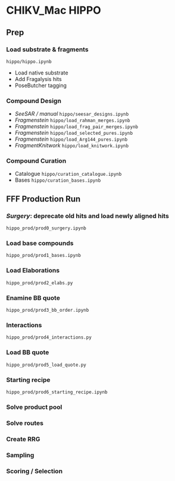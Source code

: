 
# CHIKV_Mac HIPPO

## Prep

### Load substrate & fragments

`hippo/hippo.ipynb`

 - Load native substrate
 - Add Fragalysis hits
 - PoseButcher tagging

### Compound Design

 - *SeeSAR / manual* `hippo/seesar_designs.ipynb`
 - *Fragmenstein* `hippo/load_rahman_merges.ipynb`
 - *Fragmenstein* `hippo/load_frag_pair_merges.ipynb`
 - *Fragmenstein* `hippo/load_selected_pures.ipynb`
 - *Fragmenstein* `hippo/load_Arg144_pures.ipynb`
 - *FragmentKnitwork* `hippo/load_knitwork.ipynb`

### Compound Curation

 - Catalogue `hippo/curation_catalogue.ipynb`
 - Bases `hippo/curation_bases.ipynb`

## FFF Production Run

### *Surgery*: deprecate old hits and load newly aligned hits

`hippo_prod/prod0_surgery.ipynb`

### Load base compounds

`hippo_prod/prod1_bases.ipynb`

### Load Elaborations

`hippo_prod/prod2_elabs.py`

### Enamine BB quote

`hippo_prod/prod3_bb_order.ipynb`

### Interactions

`hippo_prod/prod4_interactions.py`

### Load BB quote

`hippo_prod/prod5_load_quote.py`

### Starting recipe

`hippo_prod/prod6_starting_recipe.ipynb`

### Solve product pool

### Solve routes

### Create RRG

### Sampling

### Scoring / Selection

